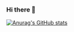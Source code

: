 ### Hi there 👋
[![Anurag's GitHub stats](https://github-readme-stats.vercel.app/api?username=RS-Imagine)](https://github.com/anuraghazra/github-readme-stats)
<!--
**RS-Imagine/RS-Imagine** is a ✨ _special_ ✨ repository because its `README.md` (this file) appears on your GitHub profile.

Here are some ideas to get you started:

- 🔭 I’m currently working on ...
- 🌱 I’m currently learning ...
- 👯 I’m looking to collaborate on ...
- 🤔 I’m looking for help with ...
- 💬 Ask me about ...
- 📫 How to reach me: ...
- 😄 Pronouns: ...
- ⚡ Fun fact: ...
-->

